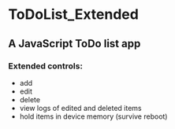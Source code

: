 # ToDoList_Extended

## A JavaScript ToDo list app

### Extended controls:
- add
- edit
- delete
- view logs of edited and deleted items
- hold items in device memory (survive reboot)
